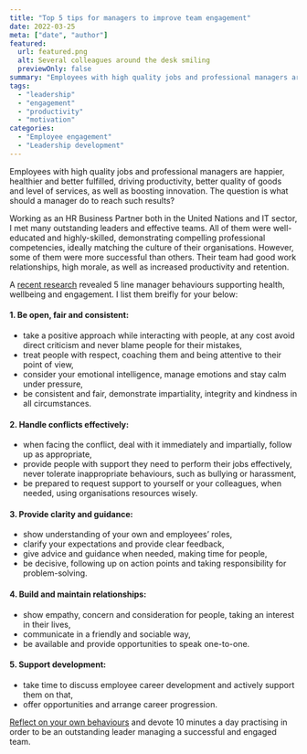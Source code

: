 ```yaml
---
title: "Top 5 tips for managers to improve team engagement"
date: 2022-03-25
meta: ["date", "author"]
featured:
  url: featured.png
  alt: Several colleagues around the desk smiling 
  previewOnly: false
summary: "Employees with high quality jobs and professional managers are happier, healthier and better fulfilled, driving productivity, better quality ..."
tags:
  - "leadership"
  - "engagement"
  - "productivity"
  - "motivation"
categories:
  - "Employee engagement"
  - "Leadership development"
---
```


Employees with high quality jobs and professional managers are happier, healthier and better fulfilled, driving productivity, better quality of goods and level of services, as well as boosting innovation. The question is what should a manager do to reach such results? 

Working as an HR Business Partner both in the United Nations and IT sector, I met many outstanding leaders and effective teams. All of them were well-educated and highly-skilled, demonstrating compelling professional competencies, ideally matching the culture of their organisations. However, some of them were more successful than others. Their team had good work relationships, high morale, as well as increased productivity and retention.

A [recent research](https://www.cipd.co.uk/knowledge/fundamentals/relations/engagement/factsheet#gref) revealed 5 line manager behaviours supporting health, wellbeing and engagement. I list them breifly for your below: 

#### 1. Be open, fair and consistent:
* take a positive approach while interacting with people, at any cost avoid direct criticism and never blame people for their mistakes,
* treat people with respect, coaching them and being attentive to their point of view,
* consider your emotional intelligence, manage emotions and stay calm under pressure,
* be consistent and fair, demonstrate impartiality, integrity and kindness in all circumstances.

#### 2. Handle conflicts effectively:
* when facing the conflict, deal with it immediately and impartially, follow up as appropriate,
* provide people with support they need to perform their jobs effectively, never tolerate inappropriate behaviours, such as bullying or harassment,
* be prepared to request support to yourself or your colleagues, when needed, using organisations resources wisely.
 
#### 3. Provide clarity and guidance:
* show understanding of your own and employees’ roles, 
* clarify your expectations and provide clear feedback, 
* give advice and guidance when needed, making time for people, 
* be decisive, following up on action points and taking responsibility for problem-solving.

#### 4. Build and maintain relationships:
* show empathy, concern and consideration for people, taking an interest in their lives, 
* communicate in a friendly and sociable way, 
* be available and provide opportunities to speak one-to-one. 

#### 5. Support development:
* take time to discuss employee career development and actively support them on that,
* offer opportunities and arrange career progression.

[Reflect on your own behaviours](https://www.cipd.co.uk/knowledge/fundamentals/people/line-manager/behaviour-framework-alignment-quiz) and devote 10 minutes a day practising in order to be an outstanding leader managing a successful and engaged team.
